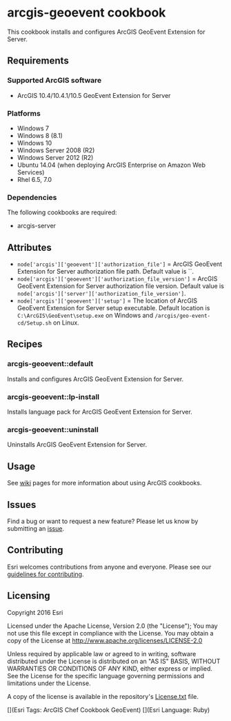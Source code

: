 arcgis-geoevent cookbook
===============

This cookbook installs and configures ArcGIS GeoEvent Extension for Server.

Requirements
------------

### Supported ArcGIS software

* ArcGIS 10.4/10.4.1/10.5 GeoEvent Extension for Server

### Platforms

* Windows 7
* Windows 8 (8.1)
* Windows 10
* Windows Server 2008 (R2)
* Windows Server 2012 (R2)
* Ubuntu 14.04 (when deploying ArcGIS Enterprise on Amazon Web Services)
* Rhel 6.5, 7.0

### Dependencies
The following cookbooks are required:

* arcgis-server

Attributes
----------

* `node['arcgis']['geoevent']['authorization_file']` = ArcGIS GeoEvent Extension for Server authorization file path. Default value is ``.
* `node['arcgis']['geoevent']['authorization_file_version']` = ArcGIS GeoEvent Extension for Server authorization file version. Default value is `node['arcgis']['server']['authorization_file_version']`.
* `node['arcgis']['geoevent']['setup']` = The location of ArcGIS GeoEvent Extension for Server setup executable. Default location is `C:\ArcGIS\GeoEvent\setup.exe` on Windows and `/arcgis/geo-event-cd/Setup.sh` on Linux.


Recipes
-------

### arcgis-geoevent::default
Installs and configures ArcGIS GeoEvent Extension for Server.

### arcgis-geoevent::lp-install
Installs language pack for ArcGIS GeoEvent Extension for Server.

### arcgis-geoevent::uninstall
Uninstalls ArcGIS GeoEvent Extension for Server.


Usage
-----

See [wiki](https://github.com/Esri/arcgis-cookbook/wiki) pages for more information about using ArcGIS cookbooks.

## Issues

Find a bug or want to request a new feature?  Please let us know by submitting an [issue](https://github.com/Esri/arcgis-cookbook/issues).

## Contributing

Esri welcomes contributions from anyone and everyone. Please see our [guidelines for contributing](https://github.com/esri/contributing).

Licensing
---------

Copyright 2016 Esri

Licensed under the Apache License, Version 2.0 (the "License");
You may not use this file except in compliance with the License.
You may obtain a copy of the License at
   http://www.apache.org/licenses/LICENSE-2.0

Unless required by applicable law or agreed to in writing, software
distributed under the License is distributed on an "AS IS" BASIS,
WITHOUT WARRANTIES OR CONDITIONS OF ANY KIND, either express or implied.
See the License for the specific language governing permissions and
limitations under the License.

A copy of the license is available in the repository's [License.txt](https://github.com/Esri/arcgis-cookbook/blob/master/License.txt?raw=true) file.

[](Esri Tags: ArcGIS Chef Cookbook GeoEvent)
[](Esri Language: Ruby)
